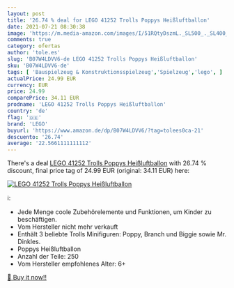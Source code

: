 ```yaml
---
layout: post
title: '26.74 % deal for LEGO 41252 Trolls Poppys Heißluftballon'
date: 2021-07-21 08:30:38
image: 'https://m.media-amazon.com/images/I/51RQtyDszmL._SL500_._SL400_.jpg'
comments: true
category: ofertas
author: 'tole.es'
slug: 'B07W4LDVV6-de LEGO 41252 Trolls Poppys Heißluftballon'
sku: 'B07W4LDVV6-de'
tags: [ 'Bauspielzeug & Konstruktionsspielzeug','Spielzeug','lego', ]
actualPrice: 24.99 EUR
currency: EUR
price: 24.99
comparePrice: 34.11 EUR
prodname: 'LEGO 41252 Trolls Poppys Heißluftballon'
country: 'de'
flag: '🇩🇪'
brand: 'LEGO'
buyurl: 'https://www.amazon.de/dp/B07W4LDVV6/?tag=tolees0ca-21'
descuento: '26.74'
average: '22.5661111111112'
---
```


There's a deal [LEGO 41252 Trolls Poppys Heißluftballon](https://www.amazon.de/dp/B07W4LDVV6/?tag=tolees0ca-21)  with  26.74 % discount, final price tag of  24.99 EUR (original: 34.11 EUR) here:

[![LEGO 41252 Trolls Poppys Heißluftballon](https://m.media-amazon.com/images/I/51RQtyDszmL._SL500_._SL400_.jpg)](https://www.amazon.de/dp/B07W4LDVV6/?tag=tolees0ca-21)

ℹ️:

- Jede Menge coole Zubehörelemente und Funktionen, um Kinder zu beschäftigen.
- Vom Hersteller nicht mehr verkauft
- Enthält 3 beliebte Trolls Minifiguren: Poppy, Branch und Biggie sowie Mr. Dinkles.
- Poppys Heißluftballon
- Anzahl der Teile: 250
- Vom Hersteller empfohlenes Alter: 6+

[🛒 Buy it now!!](https://www.amazon.de/dp/B07W4LDVV6/?tag=tolees0ca-21)
